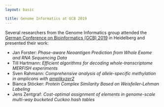 ```yaml
---
layout: basic

title: Genome Informatics at GCB 2019
---
```


Several researchers from the Genome Informatics group attended the [German Conference on Bioinformatics (GCB) 2019](https://gcb2019.de) in Heidelberg and presented their work:

* Jan Forster: *Phase-aware Neoantigen Prediction from Whole Exome and RNA Sequencing Data*
* Till Hartmann: *Efficient algorithms for decoding whole-transcriptome MERFISH experiments*
* Sven Rahmann: *Comprehensive analysis of allele-specific methylation in amplicons with [amplikyzer2](/software.html)*
* Bianca Stöcker: *Protein Complex Similarity Based on Weisfeiler-Lehman Labeling*
* Jens Zentgraf: *Cost-optimal assignment of elements in genome-scale multi-way bucketed Cuckoo hash tables*

